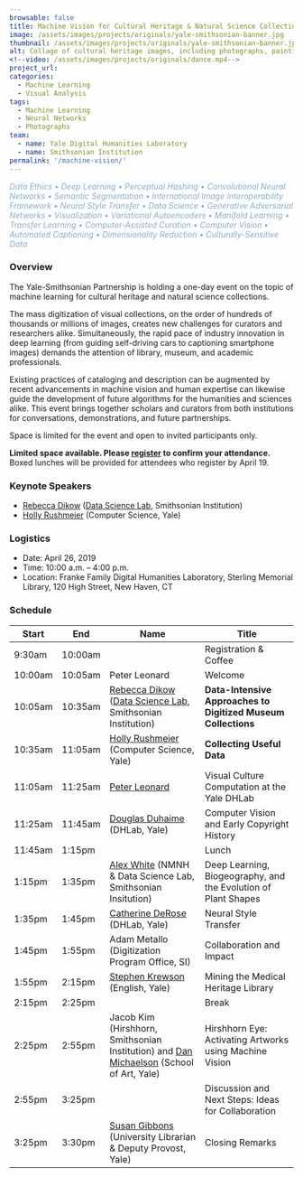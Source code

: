 ```yaml
---
browsable: false
title: Machine Vision for Cultural Heritage & Natural Science Collections
image: /assets/images/projects/originals/yale-smithsonian-banner.jpg
thumbnail: /assets/images/projects/originals/yale-smithsonian-banner.jpg
alt: Collage of cultural heritage images, including photographs, paintings, and sculptures
<!--video: /assets/images/projects/originals/dance.mp4-->
project_url:
categories:
  - Machine Learning
  - Visual Analysis
tags:
  - Machine Learning
  - Neural Networks
  - Photographs
team:
  - name: Yale Digital Humanities Laboratory
  - name: Smithsonian Institution
permalink: '/machine-vision/'
---
```

<span style='color:#87AFC7'>*Data Ethics • Deep Learning • Perceptual Hashing • Convolutional Neural Networks • Semantic Segmentation • International Image Interoperability Framework • Neural Style Transfer • Data Science • Generative Adversarial Networks • Visualization • Variational Autoencoders • Manifold Learning • Transfer Learning • Computer-Assisted Curation • Computer Vision • Automated Captioning • Dimensionality Reduction • Culturally-Sensitive Data*</span>

### Overview

The Yale-Smithsonian Partnership is holding a one-day event on the topic of machine learning for cultural heritage and natural science collections.

The mass digitization of visual collections, on the order of hundreds of thousands or millions of images, creates new challenges for curators and researchers alike. Simultaneously, the rapid pace of industry innovation in deep learning (from guiding self-driving cars to captioning smartphone images) demands the attention of library, museum, and academic professionals.

Existing practices of cataloging and description can be augmented by recent advancements in machine vision and human expertise can likewise guide the development of future algorithms for the humanities and sciences alike. This event brings together scholars and curators from both institutions for conversations, demonstrations, and future partnerships.

Space is limited for the event and open to invited participants only.

**Limited space available. Please <a href='http://schedule.yale.edu/event/5208477' target='_blank'>register</a> to confirm your attendance.** Boxed lunches will be provided for attendees who register by April 19. 

### Keynote Speakers
- [Rebecca Dikow](https://datascience.si.edu/people/dr-rebecca-dikow) ([Data Science Lab](https://datascience.si.edu), Smithsonian Institution)
- [Holly Rushmeier](http://graphics.cs.yale.edu/site/people/holly-rushmeier) (Computer Science, Yale)

### Logistics
- Date: April 26, 2019
- Time: 10:00 a.m. – 4:00 p.m.
- Location: Franke Family Digital Humanities Laboratory, Sterling Memorial Library, 120 High Street, New Haven, CT

### Schedule  
<table class="unchanged rich-diff-level-one">
  <thead>
    <tr>
      <th>Start</th>
      <th>End</th>
      <th>Name</th>
      <th>Title</th>
    </tr>
  </thead>
  <tbody>
    <tr>
      <td>9:30am</td>
      <td>10:00am</td>
      <td></td>
      <td>Registration &amp; Coffee</td>
    </tr>
    <tr>
      <td>10:00am</td>
      <td>10:05am</td>
      <td>Peter Leonard</td>
      <td>Welcome</td>
    </tr>
    <tr>
      <td>10:05am</td>
      <td>10:35am</td>
      <td>
      <a href="https://datascience.si.edu/people/dr-rebecca-dikow" rel="nofollow">Rebecca Dikow</a> (<a href="https://datascience.si.edu" rel="nofollow">Data Science Lab</a>, Smithsonian Institution)</td>
      <td><strong>Data-Intensive Approaches to Digitized Museum Collections</strong></td>
    </tr>
    <tr>
      <td>10:35am</td>
      <td>11:05am</td>
      <td>
      <a href="http://graphics.cs.yale.edu/site/people/holly-rushmeier" rel="nofollow">Holly Rushmeier</a> (Computer Science, Yale)</td>
      <td><strong>Collecting Useful Data</strong></td>
    </tr>
    <tr>
      <td>11:05am</td>
      <td>11:25am</td>
      <td><a href="http://pleonard.net" rel="nofollow">Peter Leonard</a></td>
      <td>Visual Culture Computation at the Yale DHLab</td>
    </tr>
    <tr>
      <td>11:25am</td>
      <td>11:45am</td>
      <td>
      <a href="http://douglasduhaime.com" rel="nofollow">Douglas Duhaime</a> (DHLab, Yale)</td>
      <td>Computer Vision and Early Copyright History</td>
    </tr>
    <tr>
      <td>11:45am</td>
      <td>1:15pm</td>
      <td></td>
      <td>Lunch</td>
    </tr>
    <tr>
      <td>1:15pm</td>
      <td>1:35pm</td>
      <td>
      <a href="http://alexwhitebiology.com" rel="nofollow">Alex White</a> (NMNH &amp; Data Science Lab, Smithsonian Insitution)</td>
      <td>Deep Learning, Biogeography, and the Evolution of Plant Shapes</td>
    </tr>
    <tr>
      <td>1:35pm</td>
      <td>1:45pm</td>
      <td>
      <a href="http://www.catherinederose.com" rel="nofollow">Catherine DeRose</a> (DHLab, Yale)</td>
      <td>Neural Style Transfer</td>
    </tr>
    <tr>
      <td>1:45pm</td>
      <td>1:55pm</td>
      <td>
      Adam Metallo (Digitization Program Office, SI)</td>
      <td>Collaboration and Impact</td>
    </tr>
    <tr>
      <td>1:55pm</td>
      <td>2:15pm</td>
      <td>
      <a href="http://www.stephenkrewson.net" rel="nofollow">Stephen Krewson</a> (English, Yale)</td>
      <td>Mining the Medical Heritage Library</td>
    </tr>
    <tr>
      <td>2:15pm</td>
      <td>2:25pm</td>
      <td></td>
      <td>Break</td>
    </tr>
    <tr>
      <td>2:25pm</td>
      <td>2:55pm</td>
      <td>Jacob Kim (Hirshhorn, Smithsonian Institution) and <a href="http://art.yale.edu/DanMichaelson" rel="nofollow">Dan Michaelson</a> (School of Art, Yale)</td>
      <td>Hirshhorn Eye: Activating Artworks using Machine Vision</td>
    </tr>
    <tr>
      <td>2:55pm</td>
      <td>3:25pm</td>
      <td></td>
      <td>Discussion and Next Steps: Ideas for Collaboration</td>
    </tr>
    <tr>
      <td>3:25pm</td>
      <td>3:30pm</td>
      <td>
      <a href="https://provost.yale.edu/who-we-are/susan-gibbons" rel="nofollow">Susan Gibbons</a> (University Librarian &amp; Deputy Provost, Yale)</td>
      <td>Closing Remarks</td>
    </tr>
  </tbody>
</table>  


